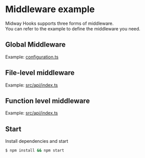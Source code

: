 # Middleware example

Midway Hooks supports three forms of middleware.  
You can refer to the example to define the middleware you need.

## Global Middleware

Example: [configuration.ts](src/configuration.ts)

## File-level middleware

Example: [src/api/index.ts](src/api/index.ts)

## Function level middleware

Example: [src/api/index.ts](src/api/index.ts)

## Start

Install dependencies and start

```bash
$ npm install && npm start
```
